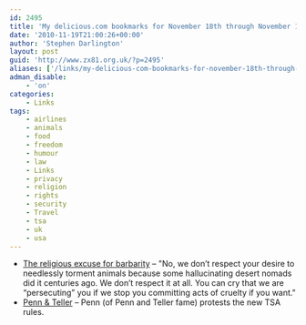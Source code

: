 ```yaml
---
id: 2495
title: 'My delicious.com bookmarks for November 18th through November 19th'
date: '2010-11-19T21:00:26+00:00'
author: 'Stephen Darlington'
layout: post
guid: 'http://www.zx81.org.uk/?p=2495'
aliases: ['/links/my-delicious-com-bookmarks-for-november-18th-through-november-19th.html']
adman_disable:
    - 'on'
categories:
    - Links
tags:
    - airlines
    - animals
    - food
    - freedom
    - humour
    - law
    - Links
    - privacy
    - religion
    - rights
    - security
    - Travel
    - tsa
    - uk
    - usa
---
```


- [The religious excuse for barbarity](http://www.independent.co.uk/opinion/commentators/johann-hari/johann-hari-the-religious-excuse-for-barbarity-2137927.html) – "No, we don’t respect your desire to needlessly torment animals because some hallucinating desert nomads did it centuries ago. We don’t respect it at all. You can cry that we are “persecuting” you if we stop you committing acts of cruelty if you want."
- [Penn &amp; Teller](http://www.pennandteller.com/03/coolstuff/penniphile/roadpennfederalvip.html) – Penn (of Penn and Teller fame) protests the new TSA rules.